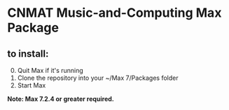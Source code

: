 # CNMAT Music-and-Computing Max Package

## to install:

0. Quit Max if it's running
1. Clone the repository into your ~/Max 7/Packages folder
2. Start Max

**Note: Max 7.2.4 or greater required.**
